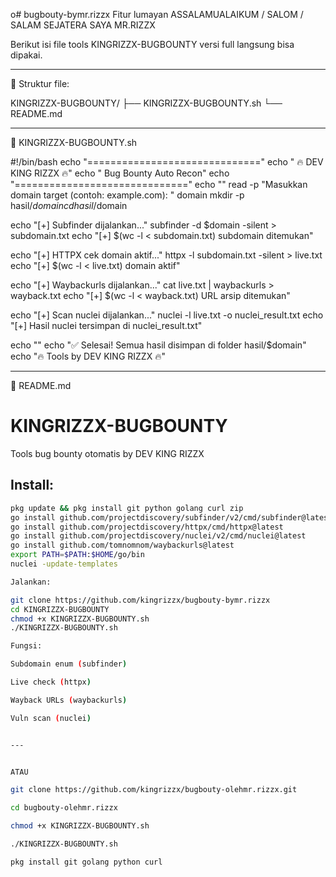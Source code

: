 o# bugbouty-bymr.rizzx
Fitur lumayan
ASSALAMUALAIKUM / SALOM / SALAM SEJATERA SAYA MR.RIZZX


  Berikut isi file tools KINGRIZZX-BUGBOUNTY versi full langsung bisa dipakai.


---

📁 Struktur file:

KINGRIZZX-BUGBOUNTY/
├── KINGRIZZX-BUGBOUNTY.sh
└── README.md


---

📜 KINGRIZZX-BUGBOUNTY.sh

#!/bin/bash
echo "=============================="
echo "     🔥 DEV KING RIZZX 🔥"
echo "    Bug Bounty Auto Recon"
echo "=============================="
echo ""
read -p "Masukkan domain target (contoh: example.com): " domain
mkdir -p hasil/$domain
cd hasil/$domain

echo "[+] Subfinder dijalankan..."
subfinder -d $domain -silent > subdomain.txt
echo "[+] $(wc -l < subdomain.txt) subdomain ditemukan"

echo "[+] HTTPX cek domain aktif..."
httpx -l subdomain.txt -silent > live.txt
echo "[+] $(wc -l < live.txt) domain aktif"

echo "[+] Waybackurls dijalankan..."
cat live.txt | waybackurls > wayback.txt
echo "[+] $(wc -l < wayback.txt) URL arsip ditemukan"

echo "[+] Scan nuclei dijalankan..."
nuclei -l live.txt -o nuclei_result.txt
echo "[+] Hasil nuclei tersimpan di nuclei_result.txt"

echo ""
echo "✅ Selesai! Semua hasil disimpan di folder hasil/$domain"
echo "🔥 Tools by DEV KING RIZZX 🔥"


---

📘 README.md

# KINGRIZZX-BUGBOUNTY

Tools bug bounty otomatis by DEV KING RIZZX

## Install:
```bash
pkg update && pkg install git python golang curl zip
go install github.com/projectdiscovery/subfinder/v2/cmd/subfinder@latest
go install github.com/projectdiscovery/httpx/cmd/httpx@latest
go install github.com/projectdiscovery/nuclei/v2/cmd/nuclei@latest
go install github.com/tomnomnom/waybackurls@latest
export PATH=$PATH:$HOME/go/bin
nuclei -update-templates

Jalankan:

git clone https://github.com/kingrizzx/bugbouty-bymr.rizzx
cd KINGRIZZX-BUGBOUNTY
chmod +x KINGRIZZX-BUGBOUNTY.sh
./KINGRIZZX-BUGBOUNTY.sh

Fungsi:

Subdomain enum (subfinder)

Live check (httpx)

Wayback URLs (waybackurls)

Vuln scan (nuclei)


---


ATAU

git clone https://github.com/kingrizzx/bugbouty-olehmr.rizzx.git

cd bugbouty-olehmr.rizzx

chmod +x KINGRIZZX-BUGBOUNTY.sh

./KINGRIZZX-BUGBOUNTY.sh

pkg install git golang python curl


